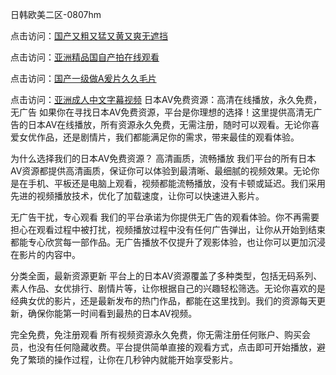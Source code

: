 日韩欧美二区-0807hm

点击访问：<a href="https://heiliaozj3tjd.pages.dev">国产又粗又猛又黄又爽无遮挡</a>

点击访问：<a href="https://heiliao2dmwwy.pages.dev">亚洲精品国自产拍在线观看</a>

点击访问：<a href="https://heiliaoxqkkct.pages.dev">国产一级做A爰片久久毛片</a>

点击访问：<a href="https://heiliaowzu4ur.pages.dev">亚洲成人中文字幕视频</a>
日本AV免费资源：高清在线播放，永久免费，无广告
如果你在寻找日本AV免费资源，平台是你理想的选择！这里提供高清无广告的日本AV在线播放，所有资源永久免费，无需注册，随时可以观看。无论你喜爱女优作品，还是剧情片，我们都能满足你的需求，带来最佳的观看体验。

为什么选择我们的日本AV免费资源？
高清画质，流畅播放
我们平台的所有日本AV资源都提供高清画质，保证你可以体验到最清晰、最细腻的视频效果。无论你是在手机、平板还是电脑上观看，视频都能流畅播放，没有卡顿或延迟。我们采用先进的视频播放技术，优化了加载速度，让你可以快速进入影片。

无广告干扰，专心观看
我们的平台承诺为你提供无广告的观看体验。你不再需要担心在观看过程中被打扰，视频播放过程中没有任何广告弹出，让你从开始到结束都能专心欣赏每一部作品。无广告播放不仅提升了观影体验，也让你可以更加沉浸在影片的内容中。

分类全面，最新资源更新
平台上的日本AV资源覆盖了多种类型，包括无码系列、素人作品、女优排行、剧情片等，让你根据自己的兴趣轻松筛选。无论你喜欢的是经典女优的影片，还是最新发布的热门作品，都能在这里找到。我们的资源每天更新，确保你能第一时间看到最热的日本AV视频。

完全免费，免注册观看
所有视频资源永久免费，你无需注册任何账户、购买会员，也没有任何隐藏收费。平台提供简单直接的观看方式，点击即可开始播放，避免了繁琐的操作过程，让你在几秒钟内就能开始享受影片。
<span style="display:none;">[Canonical link](）</span>
